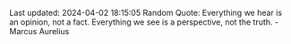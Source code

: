 Last updated: 2024-04-02 18:15:05
Random Quote: Everything we hear is an opinion, not a fact. Everything we see is a perspective, not the truth. - Marcus Aurelius